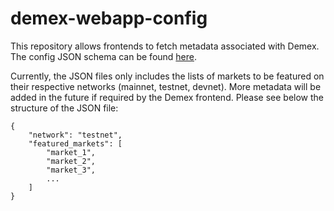 # demex-webapp-config

This repository allows frontends to fetch metadata associated with Demex.
The config JSON schema can be found [here](/config.schema.json).

Currently, the JSON files only includes the lists of markets to be featured on their respective networks (mainnet, testnet, devnet). More metadata will be added in the future if required by the Demex frontend. Please see below the structure of the JSON file:

```
{
    "network": "testnet",
    "featured_markets": [
        "market_1",
        "market_2",
        "market_3",
        ...
    ]
}
```
